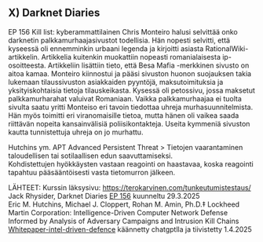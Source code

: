 ## X) Darknet Diaries  
EP 156 Kill list: kyberammattilainen Chris Monteiro halusi selvittää onko darknetin palkkamurhaajasivustot todellisia. Hän nopesti selvitti, että kyseessä oli ennemminkin urbaani legenda ja kirjoitti asiasta RationalWiki-artikkelin. Artikkelia kuitenkin muokattiin nopeasti romanialaisesta ip-osoitteesta. Artikkeliin lisättiin tieto, että Besa Mafia -merkkinen sivusto on aitoa kamaa. Monteiro kiinnostui ja pääsi sivuston huonon suojauksen takia lukemaan tilaussivuston asiakkaiden pyyntöjä, maksutoimituksia ja yksityiskohtaisia tietoja tilauskeikasta. Kysessä oli petossivu, jossa maksetut palkkamurharahat valuivat Romaniaan. Vaikka palkkamurhaajaa ei tuolta sivulta saatu yritti Monteiso eri tavoin tiedottaa uhreja murhasuunnitelmista. Hän myös toimitti eri viranomaisille tietoa, mutta hänen oli vaikea saada riittävän nopeita kansainvälisiä poliisikontakteja. Useita kymmeniä sivuston kautta tunnistettuja uhreja on jo murhattu. 

Hutchins ym.
APT Advanced Persistent Threat > Tietojen vaarantaminen taloudellisen tai sotilaallisen edun saavuttamiseksi.  
Kohdistettujen hyökkäysten vastaan reagointi on haastavaa, koska reagointi tapahtuu pääsääntöisesti vasta tietomurron jälkeen.  




LÄHTEET: 
Kurssin läksysivu: https://terokarvinen.com/tunkeutumistestaus/  
Jack Rhysider, Darknet Diaries [EP 156](https://darknetdiaries.com/episode/156/) kuunneltu 29.3.2025   
Eric M. Hutchins, Michael J. Cloppert, Rohan M. Amin, Ph.D.‡ Lockheed Martin Corporation: Intelligence-Driven Computer Network Defense
Informed by Analysis of Adversary Campaigns and Intrusion Kill Chains [Whitepaper-intel-driven-defence](https://lockheedmartin.com/content/dam/lockheed-martin/rms/documents/cyber/LM-White-Paper-Intel-Driven-Defense.pdf)  käännetty chatgptlla ja tiivistetty 1.4.2025  
